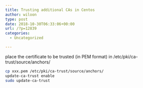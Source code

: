 ```yaml
---
title: Trusting additional CAs in Centos
author: wiloon
type: post
date: 2018-10-30T06:33:06+00:00
url: /?p=12839
categories:
  - Uncategorized

---
```

place the certificate to be trusted (in PEM format) in /etc/pki/ca-trust/source/anchors/

```bash
cp xxx.pem /etc/pki/ca-trust/source/anchors/
update-ca-trust enable
sudo update-ca-trust
```